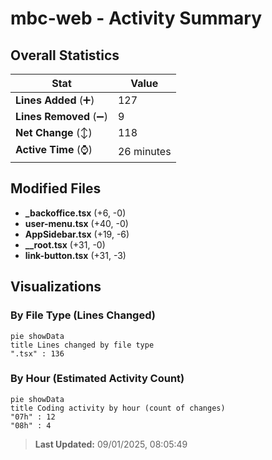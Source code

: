 # mbc-web - Activity Summary 

## Overall Statistics

| Stat                   | Value                                                             |
| ---------------------- | ----------------------------------------------------------------- |
| **Lines Added** (➕)   | 127                                          |
| **Lines Removed** (➖) | 9                                        |
| **Net Change** (↕)    | 118                |
| **Active Time** (⌚)   | 26 minutes |


## Modified Files
- **_backoffice.tsx** (+6, -0)
- **user-menu.tsx** (+40, -0)
- **AppSidebar.tsx** (+19, -6)
- **__root.tsx** (+31, -0)
- **link-button.tsx** (+31, -3)

## Visualizations

### By File Type (Lines Changed)

```mermaid
pie showData
title Lines changed by file type
".tsx" : 136
```

### By Hour (Estimated Activity Count)

```mermaid
pie showData
title Coding activity by hour (count of changes)
"07h" : 12
"08h" : 4
```


> **Last Updated:** 09/01/2025, 08:05:49